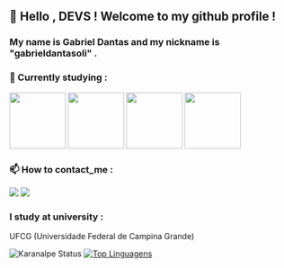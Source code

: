 ## 🖖 Hello , DEVS ! Welcome to my github profile !
### My name is Gabriel Dantas and my nickname is "gabrieldantasoli" .

### 🌱 Currently studying :
<div>
  <img width='100px' src="https://cdn.jsdelivr.net/gh/devicons/devicon/icons/python/python-original.svg" />
  <img width='100px' src="https://cdn.jsdelivr.net/gh/devicons/devicon/icons/html5/html5-original.svg" />
  <img width='100px' src="https://cdn.jsdelivr.net/gh/devicons/devicon/icons/css3/css3-original.svg" />
  <img width='100px' src="https://cdn.jsdelivr.net/gh/devicons/devicon/icons/javascript/javascript-original.svg" />
</div>

### 📫 How to contact_me :
<div>
  <a href='https:C/api.whatsapp.com/send?phone=5583991866180&text=Ol%C3%A1%20!%20Eu%20vi%20seu%20github%20e%20gostaria%20de%20conversar%20'><img src='https://img.shields.io/badge/WhatsApp-25D366?style=for-the-badge&logo=whatsapp&logoColor=white'></a>
  <a href='mailto:gabriel36dantas@gmail.com'><img src='https://img.shields.io/badge/Gmail-D14836?style=for-the-badge&logo=gmail&logoColor=white'></a>
</div>

### I study at university :
<p>UFCG (Universidade Federal de Campina Grande)</p>


![Karanalpe Status](https://github-readme-stats.vercel.app/api?username=gabrieldantasoli&show_icons=true&theme=chartreuse-dark)
[![Top Linguagens](https://github-readme-stats.vercel.app/api/top-langs/?username=gabrieldantasoli&theme=chartreuse-dark&layout=compact)](https://github.com/anuraghazra/github-readme-stats)
